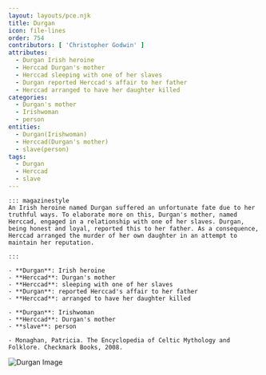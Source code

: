 ```yaml
---
layout: layouts/pce.njk
title: Durgan
icon: file-lines
order: 754
contributors: [ 'Christopher Godwin' ]
attributes:
  - Durgan Irish heroine
  - Herccad Durgan's mother
  - Herccad sleeping with one of her slaves
  - Durgan reported Herccad's affair to her father
  - Herccad arranged to have her daughter killed
categories:
  - Durgan's mother
  - Irishwoman
  - person
entities:
  - Durgan(Irishwoman)
  - Herccad(Durgan's mother)
  - slave(person)
tags:
  - Durgan
  - Herccad
  - slave
---
```

``` tab [group1:Info]
::: magazinestyle
An Irish heroine named Durgan suffered an unfortunate fate due to her truthful ways. To elaborate more on this, Durgan's mother, named Herccad, engaged in a relationship with one of her slaves. Durgan, being honest and loyal, reported this to her father. As a consequence, Herccad arranged the murder of her own daughter in an attempt to maintain her reputation.

:::
```
``` tab [group1:Attributes]
- **Durgan**: Irish heroine
- **Herccad**: Durgan's mother
- **Herccad**: sleeping with one of her slaves
- **Durgan**: reported Herccad's affair to her father
- **Herccad**: arranged to have her daughter killed
```
``` tab [group1:Entities]
- **Durgan**: Irishwoman
- **Herccad**: Durgan's mother
- **slave**: person
```
``` tab [group1:Sources]
- Monaghan, Patricia. The Encyclopedia of Celtic Mythology and Folklore. Checkmark Books, 2008.
```
![Durgan Image](['https://upload.wikimedia.org/wikipedia/commons/thumb/e/e6/Durgan_Boat.jpg/1200px-Durgan_Boat.jpg'])
